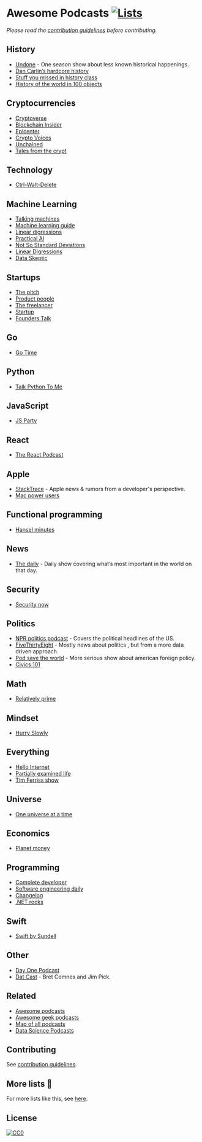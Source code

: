 # Awesome Podcasts [![Lists](https://img.shields.io/badge/More%20Lists-📔-blue.svg)](https://github.com/learn-anything/curated-lists#readme)
*Please read the [contribution guidelines](contributing.md#readme) before contributing.*

## History
- [Undone](https://gimletmedia.com/undone/) - One season show about less known historical happenings.
- [Dan Carlin’s hardcore history](http://www.dancarlin.com/hardcore-history-series/)
- [Stuff you missed in history class](http://www.missedinhistory.com/)
- [History of the world in 100 objects](http://www.bbc.co.uk/programmes/b00nrtd2/episodes/downloads)

## Cryptocurrencies
- [Cryptoverse](https://player.fm/series/the-cryptoverse)
- [Blockchain Insider](http://bi.11fs.com/)
- [Epicenter](https://epicenter.tv/)
- [Crypto Voices](https://cryptovoices.com/)
- [Unchained](http://unchainedpodcast.co/)
- [Tales from the crypt](https://talesfromthecrypt.libsyn.com/)

## Technology
- [Ctrl-Walt-Delete](https://www.theverge.com/ctrl-walt-delete)

## Machine Learning
- [Talking machines](http://www.thetalkingmachines.com/)
- [Machine learning guide](https://itunes.apple.com/us/podcast/machine-learning-guide/id1204521130)
- [Linear digressions](http://lineardigressions.com/)
- [Practical AI](https://changelog.com/practicalai)
- [Not So Standard Deviations](https://soundcloud.com/nssd-podcast)
- [Linear Digressions](http://lineardigressions.com/)
- [Data Skeptic](https://dataskeptic.com/)

## Startups
- [The pitch](https://thepitch.fm/)
- [Product people](http://www.productpeople.tv/)
- [The freelancer](https://pjrvs.com/podcast/)
- [Startup](https://gimletmedia.com/startup/)
- [Founders Talk](https://changelog.com/founderstalk)

## Go
- [Go Time](https://changelog.com/gotime)

## Python
- [Talk Python To Me](https://talkpython.fm/)

## JavaScript
- [JS Party](https://changelog.com/jsparty)

## React
- [The React Podcast](https://changelog.com/reactpodcast)

## Apple
- [StackTrace](https://stacktracepodcast.fm/) - Apple news & rumors from a developer's perspective.
- [Mac power users](https://www.relay.fm/mpu)

## Functional programming
- [Hansel minutes](https://hanselminutes.com/)

## News
- [The daily](https://www.nytimes.com/podcasts/the-daily) - Daily show covering what’s most important in the world on that day.

## Security
- [Security now](https://twit.tv/shows/security-now)

## Politics
- [NPR politics podcast](http://www.npr.org/podcasts/510310/npr-politics-podcast) - Covers the political headlines of the US.
- [FiveThirtyEight](https://fivethirtyeight.com/tag/politics-podcast/) - Mostly news about politics , but from a more data driven approach.
- [Pod save the world](https://art19.com/shows/pod-save-the-world) - More serious show about american foreign policy.
- [Civics 101](http://www.npr.org/podcasts/512508710/civics-101)

## Math
- [Relatively prime](https://briankoberlein.com/podcasts/)

## Mindset
- [Hurry Slowly](http://hurryslowly.co/)

## Everything
- [Hello Internet](http://www.hellointernet.fm)
- [Partially examined life](https://partiallyexaminedlife.com/)
- [Tim Ferriss show](http://tim.blog/podcast/)

## Universe
- [One universe at a time](https://briankoberlein.com/podcasts/)

## Economics
- [Planet money](http://www.npr.org/sections/money/)

## Programming
- [Complete developer](http://completedeveloperpodcast.com/)
- [Software engineering daily](https://softwareengineeringdaily.com/)
- [Changelog](https://changelog.com/)
- [.NET rocks](https://www.dotnetrocks.com/)

## Swift
- [Swift by Sundell](https://overcast.fm/itunes1267161825/swift-by-sundell)

## Other
- [Day One Podcast](https://itunes.apple.com/us/podcast/the-day-one-podcast/id1366598938)
- [Dat Cast](https://dat-cast.hashbase.io/) - Bret Comnes and Jim Pick.

## Related
- [Awesome podcasts](https://github.com/rShetty/awesome-podcasts#readme)
- [Awesome geek podcasts](https://github.com/guipdutra/awesome-geek-podcasts#readme)
- [Map of all podcasts](http://www.muffin.works/podcastuniverse/)
- [Data Science Podcasts](https://www.reddit.com/r/datascience/wiki/podcasts)

## Contributing
See [contribution guidelines](contributing.md#readme).

## More lists 📝
For more lists like this, see [here](https://github.com/learn-anything/curated-lists#readme).

## License
[![CC0](http://mirrors.creativecommons.org/presskit/buttons/88x31/svg/cc-zero.svg)](https://creativecommons.org/publicdomain/zero/1.0/)
